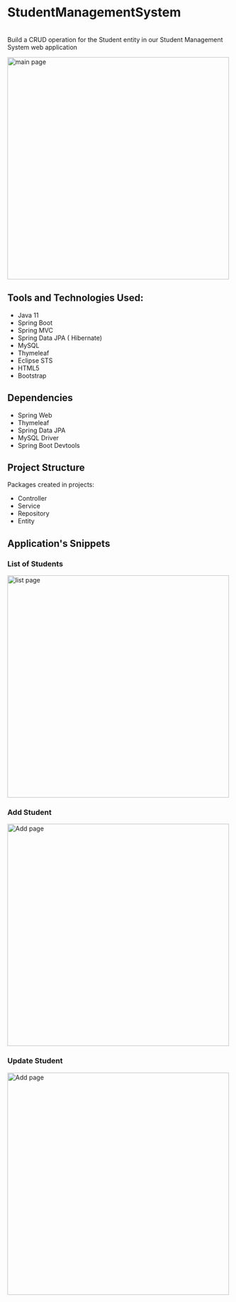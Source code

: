 # StudentManagementSystem
<br />
Build a CRUD operation for the Student entity in our Student Management System web application
<p align=left>
<img alt="main page" width="500px" src="https://1.bp.blogspot.com/-Bez0drTwVL4/YI5wUMUZjdI/AAAAAAAAIq8/NZGGF7AyU5QvnAei8OdOFpSt5XydcWkhgCLcBGAsYHQ/s16000/list-students-javaguides.png" />
</p>


## Tools and Technologies Used:

 - Java 11
 - Spring Boot
 - Spring MVC
 - Spring Data JPA ( Hibernate)
 - MySQL
 - Thymeleaf
 - Eclipse STS
 - HTML5
 - Bootstrap


## Dependencies
- Spring Web
- Thymeleaf
- Spring Data JPA
- MySQL Driver
- Spring Boot Devtools

## Project Structure
Packages created in projects:
- Controller
- Service
- Repository
- Entity

## Application's Snippets

### List of Students
<img alt="list page" width="500px" src="https://1.bp.blogspot.com/-AbUmgnhVd8I/YI5wd7oymFI/AAAAAAAAIrA/nYhqleEcoNEM8qL7Tl0rU42uDBF7YlqWQCLcBGAsYHQ/w640-h398/list-students-javaguides.png" />

### Add Student
<img alt="Add page" width="500px" src="https://1.bp.blogspot.com/-_wubfh9T86U/YI5wlYq_3vI/AAAAAAAAIrI/BcXrnx8qzDM4cPMEI_rFZ3g35Q-YdMyCgCLcBGAsYHQ/w640-h396/create-student-javaguides.png" />

### Update Student
<img alt="Add page" width="500px" src="https://1.bp.blogspot.com/-hknxUbIWwZw/YI5wsmxG70I/AAAAAAAAIrM/h1-tXMKPm-w_aDrWQjC6Pv6RGgWM7GC4ACLcBGAsYHQ/w640-h396/update-student-javaguides.png" />
